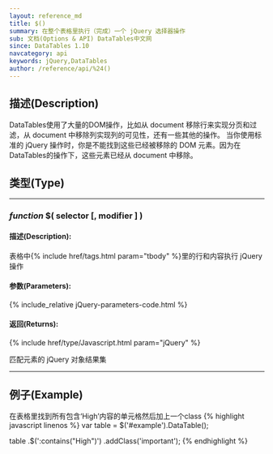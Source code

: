 ```yaml
---
layout: reference_md
title: $()
summary: 在整个表格里执行（完成）一个 jQuery 选择器操作
sub: 文档(Options & API) DataTables中文网
since: DataTables 1.10
navcategory: api
keywords: jQuery,DataTables
author: /reference/api/%24()
---
```


## 描述(Description)
DataTables使用了大量的DOM操作，比如从 document 移除行来实现分页和过滤，从 document 中移除列实现列的可见性，还有一些其他的操作。
当你使用标准的 jQuery 操作时，你是不能找到这些已经被移除的 DOM 元素。因为在DataTables的操作下，这些元素已经从 document 中移除。

## 类型(Type)

---

### _function_ $( selector [, modifier ] )

#### 描述(Description):
表格中{% include href/tags.html param="tbody" %}里的行和内容执行 jQuery 操作

#### 参数(Parameters):
{% include_relative jQuery-parameters-code.html %}

#### 返回(Returns):
{% include href/type/Javascript.html param="jQuery" %}

匹配元素的 jQuery 对象结果集

---

## 例子(Example)
在表格里找到所有包含‘High’内容的单元格然后加上一个class
{% highlight javascript linenos %}
var table = $('#example').DataTable();
 
table
    .$(':contains("High")')
    .addClass('important');
{% endhighlight %}
